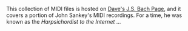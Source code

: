 This collection of MIDI files is hosted on [Dave's J.S. Bach Page](http://www.jsbach.net/midi/midi_johnsankey.html), and it covers a portion of John Sankey's MIDI recordings. For a time, he was known as the <em>Harpsichordist to the Internet</em> ...

<!-- ![](/midi-archive/assets/sankey/images/johnsankey.gif) -->